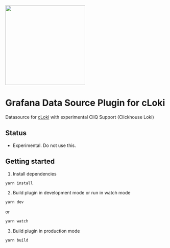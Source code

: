 <img src='https://user-images.githubusercontent.com/1423657/99822833-f9504780-2b53-11eb-8b28-99484eab6157.png' width=250>

# Grafana Data Source Plugin for cLoki

Datasource for [cLoki](https://github.com/lmangani/cloki) with experimental CliQ Support (Clickhouse Loki)

## Status

* Experimental. Do not use this.

## Getting started
1. Install dependencies
```BASH
yarn install
```
2. Build plugin in development mode or run in watch mode
```BASH
yarn dev
```
or
```BASH
yarn watch
```
3. Build plugin in production mode
```BASH
yarn build
```
